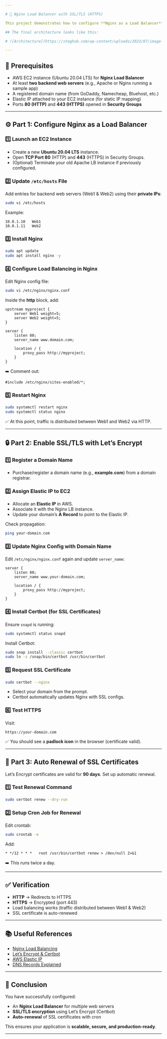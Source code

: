 ```yaml
---

# 🚀 Nginx Load Balancer with SSL/TLS (HTTPS)

This project demonstrates how to configure **Nginx as a Load Balancer** for multiple web servers and secure the traffic using **SSL/TLS certificates** from [Let’s Encrypt](https://letsencrypt.org/) via **Certbot**.

## The final architecture looks like this:

# ![Architecture](https://steghub.com/wp-content/uploads/2023/07/image-42-1024x623.png)

---
```


## 📌 Prerequisites

* AWS EC2 instance (Ubuntu 20.04 LTS) for **Nginx Load Balancer**
* At least **two backend web servers** (e.g., Apache or Nginx running a sample app)
* A registered domain name (from GoDaddy, Namecheap, Bluehost, etc.)
* Elastic IP attached to your EC2 instance (for static IP mapping)
* Ports **80 (HTTP)** and **443 (HTTPS)** opened in **Security Groups**

---

## ⚙️ Part 1: Configure Nginx as a Load Balancer

### 1️⃣ Launch an EC2 Instance

* Create a new **Ubuntu 20.04 LTS** instance.
* Open **TCP Port 80** (HTTP) and **443** (HTTPS) in Security Groups.
* (Optional) Terminate your old Apache LB instance if previously configured.

### 2️⃣ Update `/etc/hosts` File

Add entries for backend web servers (Web1 & Web2) using their **private IPs**:

```bash
sudo vi /etc/hosts
```

Example:

```
10.0.1.10   Web1
10.0.1.11   Web2
```

### 3️⃣ Install Nginx

```bash
sudo apt update
sudo apt install nginx -y
```

### 4️⃣ Configure Load Balancing in Nginx

Edit Nginx config file:

```bash
sudo vi /etc/nginx/nginx.conf
```

Inside the **http** block, add:

```nginx
upstream myproject {
    server Web1 weight=5;
    server Web2 weight=5;
}

server {
    listen 80;
    server_name www.domain.com;

    location / {
        proxy_pass http://myproject;
    }
}
```

➡️ Comment out:

```nginx
#include /etc/nginx/sites-enabled/*;
```

### 5️⃣ Restart Nginx

```bash
sudo systemctl restart nginx
sudo systemctl status nginx
```

✅ At this point, traffic is distributed between Web1 and Web2 via HTTP.

---

## 🔒 Part 2: Enable SSL/TLS with Let’s Encrypt

### 1️⃣ Register a Domain Name

* Purchase/register a domain name (e.g., **example.com**) from a domain registrar.

### 2️⃣ Assign Elastic IP to EC2

* Allocate an **Elastic IP** in AWS.
* Associate it with the Nginx LB instance.
* Update your domain’s **A Record** to point to the Elastic IP.

Check propagation:

```bash
ping your-domain.com
```

### 3️⃣ Update Nginx Config with Domain Name

Edit `/etc/nginx/nginx.conf` again and update `server_name`:

```nginx
server {
    listen 80;
    server_name www.your-domain.com;

    location / {
        proxy_pass http://myproject;
    }
}
```

### 4️⃣ Install Certbot (for SSL Certificates)

Ensure `snapd` is running:

```bash
sudo systemctl status snapd
```

Install Certbot:

```bash
sudo snap install --classic certbot
sudo ln -s /snap/bin/certbot /usr/bin/certbot
```

### 5️⃣ Request SSL Certificate

```bash
sudo certbot --nginx
```

* Select your domain from the prompt.
* Certbot automatically updates Nginx with SSL configs.

### 6️⃣ Test HTTPS

Visit:

```
https://your-domain.com
```

✅ You should see a **padlock icon** in the browser (certificate valid).

---

## 🔄 Part 3: Auto Renewal of SSL Certificates

Let’s Encrypt certificates are valid for **90 days**. Set up automatic renewal.

### 1️⃣ Test Renewal Command

```bash
sudo certbot renew --dry-run
```

### 2️⃣ Setup Cron Job for Renewal

Edit crontab:

```bash
sudo crontab -e
```

Add:

```
* */12 * * *   root /usr/bin/certbot renew > /dev/null 2>&1
```

➡️ This runs twice a day.

---

## ✅ Verification

* **HTTP** → Redirects to HTTPS
* **HTTPS** → Encrypted (port 443)
* Load balancing works (traffic distributed between Web1 & Web2)
* SSL certificate is auto-renewed

---

## 📚 Useful References

* [Nginx Load Balancing](https://nginx.org/en/docs/http/load_balancing.html)
* [Let’s Encrypt & Certbot](https://certbot.eff.org/)
* [AWS Elastic IP](https://docs.aws.amazon.com/AWSEC2/latest/UserGuide/elastic-ip-addresses-eip.html)
* [DNS Records Explained](https://www.cloudflare.com/learning/dns/dns-records/)

---

## 🎉 Conclusion

You have successfully configured:

* An **Nginx Load Balancer** for multiple web servers
* **SSL/TLS encryption** using Let’s Encrypt (Certbot)
* **Auto-renewal** of SSL certificates with cron

This ensures your application is **scalable, secure, and production-ready**.

---